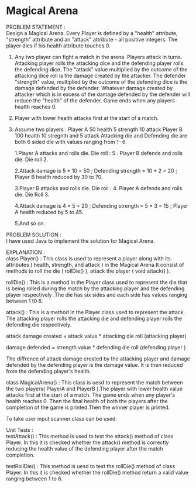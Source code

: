 # Magical Arena
PROBLEM STATEMENT :                                                                                                              
Design a Magical Arena. Every Player is defined by a "health" attribute, "strength" attribute and an "attack" attribute - all positive integers. The player dies if his health attribute touches 0.

1. Any two player can fight a match in the arena. Players attack in turns. Attacking player rolls the attacking dice and the defending player rolls the defending dice. The "attack" value multiplied by the outcome of the attacking dice roll is the damage created by the attacker. The defender "strength" value, multiplied by the outcome of the defending dice is the damage defended by the defender. Whatever damage created by attacker which is in excess of the damage defended by the defender will reduce the "health" of the defender. Game ends when any players health reaches 0.

2. Player with lower health attacks first at the start of a match.
3. Assume two players . Player A 50 health 5 strength 10 attack Player B 100 health 10 stregnth and 5 attack 
   Attacking die and Defending die are both 6 sided die with values ranging from 1- 6.

   1.Player A attacks and rolls die. Die roll : 5 . Player B defends and rolls die. Die roll 2.

   2.Attack damage is 5 * 10 = 50 ; Defending strength = 10 * 2 = 20 ; Player B health reduced by 30 to 70.

   3.Player B attacks and rolls die. Die roll : 4. Player A defends and rolls die. Die Roll 3.

   4.Attack damage is 4 * 5 = 20 ; Defending strength = 5 * 3 = 15 ; Player A health reduced by 5 to 45.

   5.And so on.

PROBLEM SOLUTION                                                                                               :                                                                                                              
I have used Java to implement the solution for Magical Arena.

EXPLANATION :                                                                                                              
class Player() : This class is used to represent a player along with its attributes ( health, strength, and attack ) in the Magical Arena.It consist of methods to roll the die ( rollDie() ), attack the player ( void attack() ).

rollDie() : This is a method in the Player class  used to represent the die that is being rolled during the match by the attacking player and the defending player respectively .The  die has six sides and each side has values ranging between 1 t0 6.
                                                                                     
attack() : This is a method in the Player class used to  represent the attack . The attacking player rolls the attacking die and defending player rolls the defending die respectively.

attack damage created = attack value * attacking die roll (attacking player)

damage defended = strength value * defending die roll (defending player )

The diffrence of attack damage created by the attacking player and damage defended by the defending player is the damage value. It is then reduced from the defending player's health.

class MagicalArena() : This class is uesd to represent the match between the two players( PlayerA and PlayerB ).The player with lower health value attacks first at the start of a match. The game ends when any player's health reaches 0. Then the final health of both the players after the completion of the game is printed.Then the winner player is printed.
                                                                                                

To take user input scanner class can be used.                                                                  

Unit Tests :                                                                                                              
testAttack() : This method is used to test the attack() method of class Player. In this it is checked whether the attack() method is correctly reducing the health value of the defending player after the match completion.                                                                                                    

testRollDie() : This method is uesd to test the rollDie() method of class Player. In this it is checked whether the rollDie() method  return a valid value ranging between 1 to 6. 